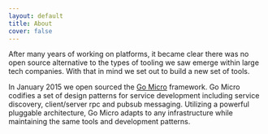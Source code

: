 ```yaml
---
layout: default
title: About
cover: false
---
```


After many years of working on platforms, it became clear 
there was no open source alternative to the types of tooling we saw emerge within large tech companies. 
With that in mind we set out to build a new set of tools.

In January 2015 we open sourced the [Go Micro](https://go-micro.dev) framework. Go Micro codifies a set of design patterns for service 
development including service discovery, client/server rpc and pubsub messaging. Utilizing a powerful pluggable architecture, 
Go Micro adapts to any infrastructure while maintaining the same tools and development patterns.
